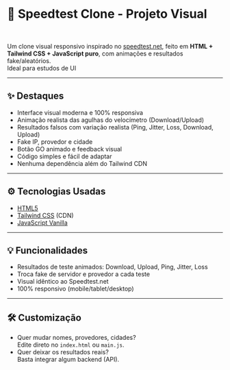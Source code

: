 # 🚀 Speedtest Clone - Projeto Visual


<br>

Um clone visual responsivo inspirado no [speedtest.net](https://www.speedtest.net), feito em **HTML + Tailwind CSS + JavaScript puro**, com animações e resultados fake/aleatórios.  
Ideal para estudos de UI

---

## ✨ **Destaques**

- Interface visual moderna e 100% responsiva
- Animação realista das agulhas do velocímetro (Download/Upload)
- Resultados falsos com variação realista (Ping, Jitter, Loss, Download, Upload)
- Fake IP, provedor e cidade
- Botão GO animado e feedback visual
- Código simples e fácil de adaptar
- Nenhuma dependência além do Tailwind CDN
---

## ⚙️ **Tecnologias Usadas**

- [HTML5](https://developer.mozilla.org/en-US/docs/Web/Guide/HTML/HTML5)
- [Tailwind CSS](https://tailwindcss.com/) (CDN)
- [JavaScript Vanilla](https://developer.mozilla.org/en-US/docs/Web/JavaScript)

---

## 💡 **Funcionalidades**

- Resultados de teste animados: Download, Upload, Ping, Jitter, Loss
- Troca fake de servidor e provedor a cada teste
- Visual idêntico ao Speedtest.net
- 100% responsivo (mobile/tablet/desktop)

---

## 🛠️ **Customização**

- Quer mudar nomes, provedores, cidades?  
  Edite direto no `index.html` ou `main.js`.
- Quer deixar os resultados reais?  
  Basta integrar algum backend (API).


